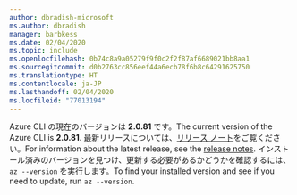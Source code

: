 ```yaml
---
author: dbradish-microsoft
ms.author: dbradish
manager: barbkess
ms.date: 02/04/2020
ms.topic: include
ms.openlocfilehash: 0b74c8a9a05279f9f0c2f2f87af6689021bb8aa1
ms.sourcegitcommit: d0b2763cc856eef44a6ecb78f6b8c64291625750
ms.translationtype: HT
ms.contentlocale: ja-JP
ms.lasthandoff: 02/04/2020
ms.locfileid: "77013194"
---
```

<span data-ttu-id="29ae1-101">Azure CLI の現在のバージョンは __2.0.81__ です。</span><span class="sxs-lookup"><span data-stu-id="29ae1-101">The current version of the Azure CLI is __2.0.81__.</span></span> <span data-ttu-id="29ae1-102">最新リリースについては、[リリース ノート](../release-notes-azure-cli.md)をご覧ください。</span><span class="sxs-lookup"><span data-stu-id="29ae1-102">For information about the latest release, see the [release notes](../release-notes-azure-cli.md).</span></span> <span data-ttu-id="29ae1-103">インストール済みのバージョンを見つけ、更新する必要があるかどうかを確認するには、`az --version` を実行します。</span><span class="sxs-lookup"><span data-stu-id="29ae1-103">To find your installed version and see if you need to update, run `az --version`.</span></span>
